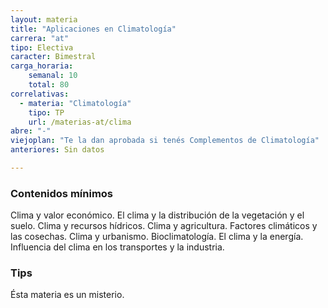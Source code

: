 ```yaml
---
layout: materia
title: "Aplicaciones en Climatología"
carrera: "at"
tipo: Electiva
caracter: Bimestral
carga_horaria: 
    semanal: 10
    total: 80
correlativas: 
  - materia: "Climatología"
    tipo: TP
    url: /materias-at/clima
abre: "-"
viejoplan: "Te la dan aprobada si tenés Complementos de Climatología"
anteriores: Sin datos

---
```


### Contenidos mínimos
Clima y valor económico. El clima y la distribución de la vegetación y el suelo. Clima y recursos hídricos. Clima y agricultura. Factores climáticos y las cosechas. Clima y urbanismo. Bioclimatología. El clima y la energía. Influencia del clima en los transportes y la industria.

### Tips
Ésta materia es un misterio. 